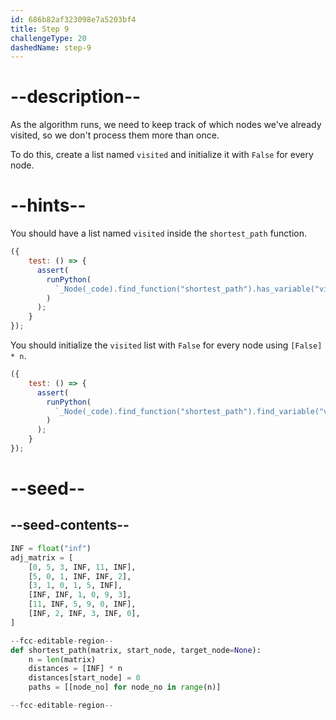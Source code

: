 ```yaml
---
id: 686b82af323098e7a5203bf4
title: Step 9
challengeType: 20
dashedName: step-9
---
```


# --description--

As the algorithm runs, we need to keep track of which nodes we've already visited, so we don't process them more than once.

To do this, create a list named `visited` and initialize it with `False` for every node.

# --hints--

You should have a list named `visited` inside the `shortest_path` function.

```js
({
    test: () => {
      assert(
        runPython(
          `_Node(_code).find_function("shortest_path").has_variable("visited")`
        )
      );
    }
});
```

You should initialize the `visited` list with `False` for every node using `[False] * n`.

```js
({
    test: () => {
      assert(
        runPython(
          `_Node(_code).find_function("shortest_path").find_variable("visited").is_equivalent("visited = [False] * n")`
        )
      );
    }
});
```

# --seed--

## --seed-contents--

```py
INF = float("inf")
adj_matrix = [
    [0, 5, 3, INF, 11, INF],
    [5, 0, 1, INF, INF, 2],
    [3, 1, 0, 1, 5, INF],
    [INF, INF, 1, 0, 9, 3],
    [11, INF, 5, 9, 0, INF],
    [INF, 2, INF, 3, INF, 0],
]

--fcc-editable-region--
def shortest_path(matrix, start_node, target_node=None):
    n = len(matrix)
    distances = [INF] * n
    distances[start_node] = 0
    paths = [[node_no] for node_no in range(n)]

--fcc-editable-region--
```
